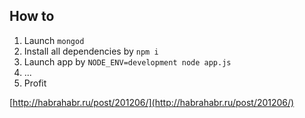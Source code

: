 ## How to

1. Launch `mongod`
2. Install all dependencies by `npm i`
3. Launch app by `NODE_ENV=development node app.js`
4. ...
5. Profit


[http://habrahabr.ru/post/201206/](http://habrahabr.ru/post/201206/)

